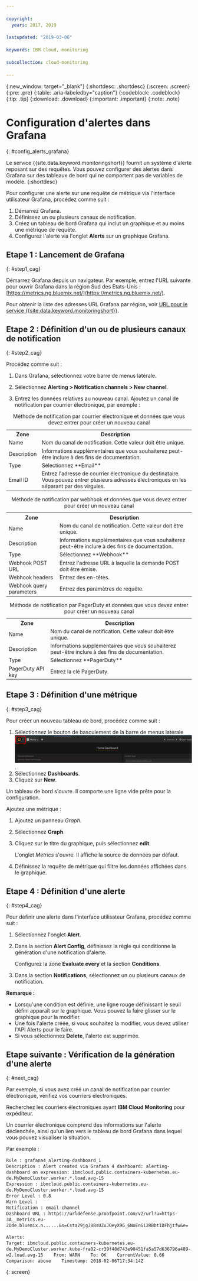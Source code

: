```yaml
---

copyright:
  years: 2017, 2019

lastupdated: "2019-03-06"

keywords: IBM Cloud, monitoring

subcollection: cloud-monitoring

---
```


{:new_window: target="_blank"}
{:shortdesc: .shortdesc}
{:screen: .screen}
{:pre: .pre}
{:table: .aria-labeledby="caption"}
{:codeblock: .codeblock}
{:tip: .tip}
{:download: .download}
{:important: .important}
{:note: .note}

# Configuration d'alertes dans Grafana
{: #config_alerts_grafana}

Le service {{site.data.keyword.monitoringshort}} fournit un système d'alerte reposant sur des requêtes. Vous pouvez configurer des alertes dans Grafana sur des tableaux de bord qui ne comportent pas de variables de modèle. 
{:shortdesc}

Pour configurer une alerte sur une requête de métrique via l'interface utilisateur Grafana, procédez comme suit :

1. Démarrez Grafana.
2. Définissez un ou plusieurs canaux de notification.
3. Créez un tableau de bord Grafana qui inclut un graphique et au moins une métrique de requête. 
4. Configurez l'alerte via l'onglet **Alerts** sur un graphique Grafana.

## Etape 1 : Lancement de Grafana
{: #step1_cag}

Démarrez Grafana depuis un navigateur. Par exemple, entrez l'URL suivante pour ouvrir Grafana dans la région Sud des Etats-Unis : [https://metrics.ng.bluemix.net/](https://metrics.ng.bluemix.net/).

Pour obtenir la liste des adresses URL Grafana par région, voir [URL pour le service {{site.data.keyword.monitoringshort}}](/docs/services/cloud-monitoring?topic=cloud-monitoring-monitoring_ov#region).

## Etape 2 : Définition d'un ou de plusieurs canaux de notification
{: #step2_cag}

Procédez comme suit :

1. Dans Grafana, sélectionnez votre barre de menus latérale.

2. Sélectionnez **Alerting > Notification channels > New channel**.

3. Entrez les données relatives au nouveau canal. Ajoutez un canal de notification par courrier électronique, par exemple :

<table>
  <caption>Méthode de notification par courrier électronique et données que vous devez entrer pour créer un nouveau canal</caption>
  <tr>
     <th>Zone</th>
     <th>Description</th>
  </tr>
  <tr>
    <td>Name</td>
    <td>Nom du canal de notification. Cette valeur doit être unique.</td>
  </tr>
  <tr>
    <td>Description</td>
    <td>Informations supplémentaires que vous souhaiterez peut-être inclure à des fins de documentation.</td>
  </tr>
  <tr>
    <td>Type</td>
    <td>Sélectionnez **Email**</td>
  </tr>
  <tr>
    <td>Email ID</td>
    <td>Entrez l'adresse de courrier électronique du destinataire. </br>Vous pouvez entrer plusieurs adresses électroniques
en les séparant par des virgules.</td>
  </tr>
</table>

<table>
  <caption>Méthode de notification par webhook et données que vous devez entrer pour créer un nouveau canal</caption>
  <tr>
     <th>Zone</th>
     <th>Description</th>
  </tr>
  <tr>
    <td>Name</td>
    <td>Nom du canal de notification. Cette valeur doit être unique.</td>
  </tr>
  <tr>
    <td>Description</td>
    <td>Informations supplémentaires que vous souhaiterez peut-être inclure à des fins de documentation.</td>
  </tr>
  <tr>
    <td>Type</td>
    <td>Sélectionnez **Webhook**</td>
  </tr>
  <tr>
    <td>Webhook POST URL</td>
    <td>Entrez l'adresse URL à laquelle la demande POST doit être émise.</td>
  </tr>
  <tr>
    <td>Webhook headers</td>
    <td>Entrez des en-têtes.</td>
  </tr>
  <tr>
    <td>Webhook query parameters</td>
    <td>Entrez des paramètres de requête.</td>
  </tr>
</table>

<table>
  <caption>Méthode de notification par PagerDuty et données que vous devez entrer pour créer un nouveau canal</caption>
  <tr>
     <th>Zone</th>
     <th>Description</th>
  </tr>
  <tr>
    <td>Name</td>
    <td>Nom du canal de notification. Cette valeur doit être unique.</td>
  </tr>
  <tr>
    <td>Description</td>
    <td>Informations supplémentaires que vous souhaiterez peut-être inclure à des fins de documentation.</td>
  </tr>
  <tr>
    <td>Type</td>
    <td>Sélectionnez **PagerDuty**</td>
  </tr>
  <tr>
    <td>PagerDuty API key</td>
    <td>Entrez la clé PagerDuty.</td>
  </tr>
</table>

## Etape 3 : Définition d'une métrique
{: #step3_cag}

Pour créer un nouveau tableau de bord, procédez comme suit :

1. Sélectionnez le bouton de basculement de la barre de menus latérale ![Barre de menus latérale de Grafana](images/grafana_settings.gif "Barre de menus latérale de Grafana").
2. Sélectionnez **Dashboards**.
3. Cliquez sur **New**.

Un tableau de bord s'ouvre. Il comporte une ligne vide prête pour la configuration. 

Ajoutez une métrique :

1. Ajoutez un panneau *Graph*.
2. Sélectionnez **Graph**.
3. Cliquez sur le titre du graphique, puis sélectionnez **edit**.
    
    L'onglet *Metrics* s'ouvre. Il affiche la source de données par défaut.
    
4. Définissez la requête de métrique qui filtre les données affichées dans le graphique. 


## Etape 4 : Définition d'une alerte
{: #step4_cag}

Pour définir une alerte dans l'interface utilisateur Grafana, procédez comme suit :

1. Sélectionnez l'onglet **Alert**.
2. Dans la section **Alert Config**, définissez la règle qui conditionne la génération d'une notification d'alerte.

    Configurez la zone **Evaluate every** et la section **Conditions**.

3. Dans la section **Notifications**, sélectionnez un ou plusieurs canaux de notification.

**Remarque :** 

* Lorsqu'une condition est définie, une ligne rouge définissant le seuil défini apparaît sur le graphique. Vous pouvez la faire glisser sur le graphique pour la modifier.
* Une fois l'alerte créée, si vous souhaitez la modifier, vous devez utiliser l'API Alerts pour le faire.
* Si vous sélectionnez **Delete**, l'alerte est supprimée.

## Etape suivante : Vérification de la génération d'une alerte
{: #next_cag}

Par exemple, si vous avez créé un canal de notification par courrier électronique, vérifiez vos courriers électroniques.

Recherchez les courriers électroniques ayant **IBM Cloud Monitoring** pour expéditeur.

Un courrier électronique comprend des informations sur l'alerte déclenchée, ainsi qu'un lien vers le tableau de bord Grafana dans lequel vous pouvez visualiser la situation.

Par exemple :

```
Rule : grafana4_alerting-dashboard_1
Description : Alert created via Grafana 4 dashboard: alerting-dashboard on expression: ibmcloud.public.containers-kubernetes.eu-de.MyDemoCluster.worker.*.load.avg-15
Expression : ibmcloud.public.containers-kubernetes.eu-de.MyDemoCluster.worker.*.load.avg-15
Error Level : 0.8
Warn Level : 
Notification : email-channel
Dashboard URL : https://urldefense.proofpoint.com/v2/url?u=https-3A__metrics.eu-2Dde.bluemix.n......&s=Csta29jgJ8BsUZuJOeyX9G_6NoEnGi2RBbtIDFhjtfw&e=

Alerts:
Target: ibmcloud.public.containers-kubernetes.eu-de.MyDemoCluster.worker.kube-fra02-cr39f48d743e90451fa5a57d636796a489-w2.load.avg-15    From: WARN    To: OK    CurrentValue: 0.66    Comparison: above    Timestamp: 2018-02-06T17:34:14Z
```
{: screen}


